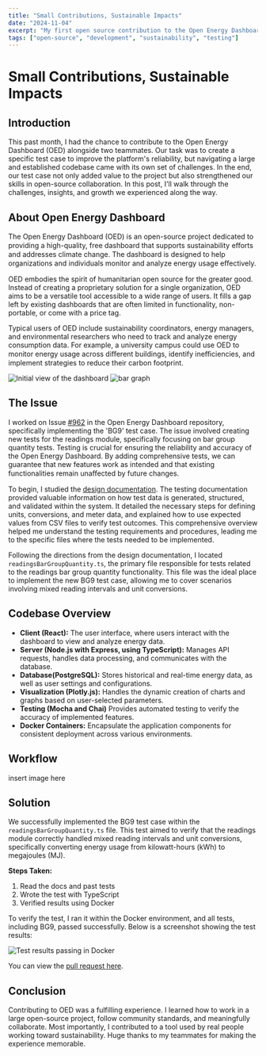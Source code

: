 ```yaml
---
title: "Small Contributions, Sustainable Impacts"
date: "2024-11-04"
excerpt: "My first open source contribution to the Open Energy Dashboard"
tags: ["open-source", "development", "sustainability", "testing"]
---
```


# Small Contributions, Sustainable Impacts

## Introduction

This past month, I had the chance to contribute to the Open Energy Dashboard (OED)
alongside two teammates. Our task was to create a specific test case to improve the platform's
reliability, but navigating a large and established codebase came with its own set of
challenges. In the end, our test case not only added value to the project but also strengthened
our skills in open-source collaboration. In this post, I'll walk through the challenges, insights,
and growth we experienced along the way.

## About Open Energy Dashboard

The Open Energy Dashboard (OED) is an open-source project dedicated to providing a
high-quality, free dashboard that supports sustainability eﬀorts and addresses climate change.
The dashboard is designed to help organizations and individuals monitor and analyze energy
usage eﬀectively.

OED embodies the spirit of humanitarian open source for the greater good. Instead of creating
a proprietary solution for a single organization, OED aims to be a versatile tool accessible to a
wide range of users. It fills a gap left by existing dashboards that are often limited in
functionality, non-portable, or come with a price tag.

Typical users of OED include sustainability coordinators, energy managers, and environmental
researchers who need to track and analyze energy consumption data. For example, a university
campus could use OED to monitor energy usage across diﬀerent buildings, identify
ineﬃciencies, and implement strategies to reduce their carbon footprint.

![Initial view of the dashboard](/images/oed_initial.png "Initial view of the dashboard.")
![bar graph](/images/oed_bar_graph.png "Bar graph displaying energy consumption for dorm floors in kWh")

## The Issue

I worked on Issue [#962](https://github.com/OpenEnergyDashboard/OED/issues/962) in the Open Energy Dashboard repository, specifically implementing
the 'BG9' test case. The issue involved creating new tests for the readings module, specifically
focusing on bar group quantity tests. Testing is crucial for ensuring the reliability and accuracy
of the Open Energy Dashboard. By adding comprehensive tests, we can guarantee that new
features work as intended and that existing functionalities remain unaﬀected by future changes.

To begin, I studied the [design documentation](https://github.com/OpenEnergyDashboard/DesignDocs/blob/main/testing/testing.md). The
testing documentation provided valuable information on how test data is generated, structured,
and validated within the system. It detailed the necessary steps for defining units, conversions,
and meter data, and explained how to use expected values from CSV files to verify test
outcomes. This comprehensive overview helped me understand the testing requirements and
procedures, leading me to the specific files where the tests needed to be implemented.

Following the directions from the design documentation, I located
`readingsBarGroupQuantity.ts`, the primary file responsible for tests related
to the readings bar group quantity functionality. This file was the ideal place to implement the
new BG9 test case, allowing me to cover scenarios involving mixed reading intervals and unit
conversions.

## Codebase Overview

- **Client (React):** The user interface, where users interact with the dashboard to view and
analyze energy data.
- **Server (Node.js with Express, using TypeScript):** Manages API requests, handles data
processing, and communicates with the database.
- **Database(PostgreSQL):** Stores historical and real-time energy data, as well as user settings
and configurations.
- **Visualization (Plotly.js):** Handles the dynamic creation of charts and graphs based on
user-selected parameters.
- **Testing (Mocha and Chai)** Provides automated testing to verify the accuracy of
implemented features.
- **Docker Containers:** Encapsulate the application components for consistent deployment
across various environments.

## Workflow

insert image here

## Solution

We successfully implemented the BG9 test case within the
`readingsBarGroupQuantity.ts` file. This test aimed to verify that the readings
module correctly handled mixed reading intervals and unit conversions, specifically converting
energy usage from kilowatt-hours (kWh) to megajoules (MJ).


**Steps Taken:**

1. Read the docs and past tests
2. Wrote the test with TypeScript
3. Verified results using Docker

To verify the test, I ran it within the Docker environment, and all tests, including BG9, passed
successfully. Below is a screenshot showing the test results:

![Test results passing in Docker](/images/docker_results.png "Test results passing in Docker")

You can view the [pull request here](https://github.com/OpenEnergyDashboard/OED/pull/1365).

## Conclusion

Contributing to OED was a fulfilling experience. I learned how to work in a large open-source project, follow community standards, and meaningfully collaborate. Most importantly, I contributed to a tool used by real people working toward sustainability. Huge thanks to my teammates for making the experience memorable.